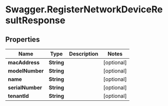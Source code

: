 # Swagger.RegisterNetworkDeviceResultResponse

## Properties
Name | Type | Description | Notes
------------ | ------------- | ------------- | -------------
**macAddress** | **String** |  | [optional] 
**modelNumber** | **String** |  | [optional] 
**name** | **String** |  | [optional] 
**serialNumber** | **String** |  | [optional] 
**tenantId** | **String** |  | [optional] 



